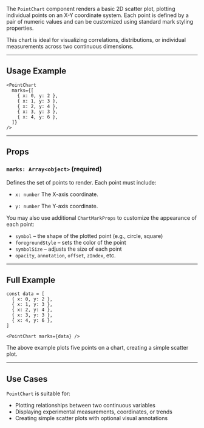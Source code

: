 The `PointChart` component renders a basic 2D scatter plot, plotting individual points on an X-Y coordinate system. Each point is defined by a pair of numeric values and can be customized using standard mark styling properties.

This chart is ideal for visualizing correlations, distributions, or individual measurements across two continuous dimensions.

---

## Usage Example

```tsx
<PointChart
  marks={[
    { x: 0, y: 2 },
    { x: 1, y: 3 },
    { x: 2, y: 4 },
    { x: 3, y: 3 },
    { x: 4, y: 6 },
  ]}
/>
```

---

## Props

### `marks: Array<object>` **(required)**

Defines the set of points to render. Each point must include:

* `x: number`
  The X-axis coordinate.

* `y: number`
  The Y-axis coordinate.

You may also use additional `ChartMarkProps` to customize the appearance of each point:

* `symbol` – the shape of the plotted point (e.g., circle, square)
* `foregroundStyle` – sets the color of the point
* `symbolSize` – adjusts the size of each point
* `opacity`, `annotation`, `offset`, `zIndex`, etc.

---

## Full Example

```tsx
const data = [
  { x: 0, y: 2 },
  { x: 1, y: 3 },
  { x: 2, y: 4 },
  { x: 3, y: 3 },
  { x: 4, y: 6 },
]

<PointChart marks={data} />
```

The above example plots five points on a chart, creating a simple scatter plot.

---

## Use Cases

`PointChart` is suitable for:

* Plotting relationships between two continuous variables
* Displaying experimental measurements, coordinates, or trends
* Creating simple scatter plots with optional visual annotations
